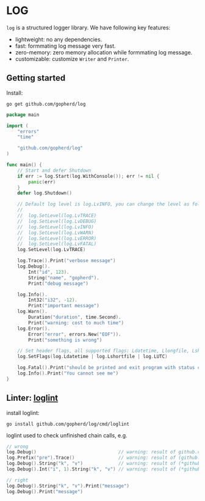 LOG
===

`log` is a structured logger library. We have following key features:

+ lightweight: no any dependencies.
+ fast: formmating log message very fast.
+ zero-memory: zero memory allocation while formmating log message.
+ customizable: customize `Writer` and `Printer`.

Getting started
---------------

Install:

```
go get github.com/gopherd/log
```

```go
package main

import (
	"errors"
	"time"

	"github.com/gopherd/log"
)

func main() {
	// Start and defer Shutdown
	if err := log.Start(log.WithConsole()); err != nil {
		panic(err)
	}
	defer log.Shutdown()

	// Default log level is log.LvINFO, you can change the level as following:
	//
	//	log.SetLevel(log.LvTRACE)
	// 	log.SetLevel(log.LvDEBUG)
	// 	log.SetLevel(log.LvINFO)
	// 	log.SetLevel(log.LvWARN)
	// 	log.SetLevel(log.LvERROR)
	// 	log.SetLevel(log.LvFATAL)
	log.SetLevel(log.LvTRACE)

	log.Trace().Print("verbose message")
	log.Debug().
		Int("id", 123).
		String("name", "gopherd").
		Print("debug message")

	log.Info().
		Int32("i32", -12).
		Print("important message")
	log.Warn().
		Duration("duration", time.Second).
		Print("warning: cost to much time")
	log.Error().
		Error("error", errors.New("EOF")).
		Print("something is wrong")

	// Set header flags, all supported flags: Ldatetime, Llongfile, Lshortfile, LUTC
	log.SetFlags(log.Ldatetime | log.Lshortfile | log.LUTC)

	log.Fatal().Print("should be printed and exit program with status code 1")
	log.Info().Print("You cannot see me")
}
```

## Linter: [loglint](https://github.com/gopherd/log/tree/main/cmd/loglint)

install loglint:

```
go install github.com/gopherd/log/cmd/loglint
```

loglint used to check unfinished chain calls, e.g.

```go
// wrong
log.Debug()                              // warning: result of github.com/gopherd/log.Debug call not used
log.Prefix("pre").Trace()                // warning: result of (github.com/gopherd/log.Prefix).Trace call not used
log.Debug().String("k", "v")             // warning: result of (*github.com/gopherd/log.Context).String call not used
log.Debug().Int("i", 1).String("k", "v") // warning: result of (*github.com/gopherd/log.Context).String call not used

// right
log.Debug().String("k", "v").Print("message")
log.Debug().Print("message")
```
